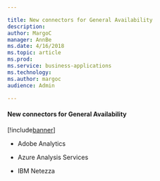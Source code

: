 ```yaml
---

title: New connectors for General Availability
description: 
author: MargoC
manager: AnnBe
ms.date: 4/16/2018
ms.topic: article
ms.prod: 
ms.service: business-applications
ms.technology: 
ms.author: margoc
audience: Admin

---
```

#### New connectors for General Availability

[!include[banner](../../includes/banner.md)]


-   Adobe Analytics

-   Azure Analysis Services

-   IBM Netezza
